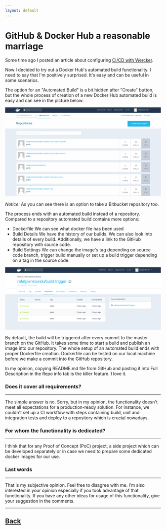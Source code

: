 ```yaml
---
layout: default
---
```


# GitHub & Docker Hub a reasonable marriage

Some time ago I posted an article about configuring [CI/CD with Wercker](/posts/2018/03/CI-CD-with-Wercker). 

Now I decided to try out a Docker Hub's automated build functionality. I need to say that I'm positively surprised. It's easy and can be useful in some scenarios. 

The option for an "Automated Build" is a bit hidden after "Create" button, but the whole process of creation of a new Docker Hub automated build is easy and can see in the picture below:

![Automated build creation](https://raw.githubusercontent.com/rafalpienkowski/resources/master/github-docker-hub-marriage/creation.gif)

_Notice:_ As you can see there is an option to take a Bitbucket repository too.

The process ends with an automated build instead of a repository. Compared to a repository automated build contains more options:
- Dockerfile
We can see what docker file has been used
- Build Details
We have the history of our builds. We can also look into details of every build. Additionally, we have a link to the GitHub repository with source code.
- Build Settings
We can change the image's tag depending on source code branch, trigger build manually or set up a build trigger depending on a tag in the source code.

![Automated build tabs](https://raw.githubusercontent.com/rafalpienkowski/resources/master/github-docker-hub-marriage/dashboard.png)

By default, the build will be triggered after every commit to the master branch on the GitHub. It takes some time to start a build and publish an image into our repository. The whole setup of an automated build ends with proper Dockerfile creation. Dockerfile can be tested on our local machine before we make a commit into the GitHub repository.

In my opinion, copying README.md file from GitHub and pasting it into Full Description in the Repo info tab is the killer feature. I love it.

### Does it cover all requirements? 
___

The simple answer is no. Sorry, but in my opinion, the functionality doesn't meet all expectations for a production-ready solution. For instance, we couldn't set up a CI workflow with steps containing build, unit and integration tests and deploy to a repository which is crucial nowadays.

### For whom the functionality is dedicated?
___

I think that for any Proof of Concept (PoC) project, a side project which can be developed separately or in case we need to prepare some dedicated docker images for our use.

### Last words
___

That is my subjective opinion. Feel free to disagree with me. I'm also interested in your opinion especially if you took advantage of that functionality. If you have any other ideas for usage of this functionality, give your suggestion in the comments.

___    

## [Back](/)
